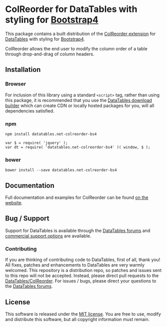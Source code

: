 # ColReorder for DataTables with styling for [Bootstrap4](https://getbootstrap.com/docs/4.6/getting-started/introduction/)

This package contains a built distribution of the [ColReorder extension](https://datatables.net/extensions/ColReorder) for [DataTables](https://datatables.net/) with styling for [Bootstrap4](https://getbootstrap.com/docs/4.6/getting-started/introduction/).

ColReorder allows the end user to modify the column order of a table through drop-and-drag of column headers.


## Installation

### Browser

For inclusion of this library using a standard `<script>` tag, rather than using this package, it is recommended that you use the [DataTables download builder](//datatables.net/download) which can create CDN or locally hosted packages for you, will all dependencies satisfied.

### npm

```
npm install datatables.net-colreorder-bs4
```

```
var $ = require( 'jquery' );
var dt = require( 'datatables.net-colreorder-bs4' )( window, $ );
```

### bower

```
bower install --save datatables.net-colreorder-bs4
```



## Documentation

Full documentation and examples for ColReorder can be found [on the website](https://datatables.net/extensions/colreorder).


## Bug / Support

Support for DataTables is available through the [DataTables forums](//datatables.net/forums) and [commercial support options](//datatables.net/support) are available.


### Contributing

If you are thinking of contributing code to DataTables, first of all, thank you! All fixes, patches and enhancements to DataTables are very warmly welcomed. This repository is a distribution repo, so patches and issues sent to this repo will not be accepted. Instead, please direct pull requests to the [DataTables/ColReorder](http://github.com/DataTables/ColReorder). For issues / bugs, please direct your questions to the [DataTables forums](//datatables.net/forums).


## License

This software is released under the [MIT license](//datatables.net/license). You are free to use, modify and distribute this software, but all copyright information must remain.

